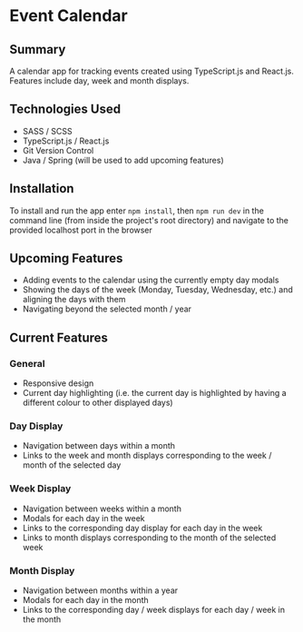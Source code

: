 # Event Calendar

## Summary

A calendar app for tracking events created using TypeScript.js and React.js. Features include day, week and month displays.

## Technologies Used

- SASS / SCSS
- TypeScript.js / React.js
- Git Version Control
- Java / Spring (will be used to add upcoming features)

## Installation

To install and run the app enter `npm install`, then `npm run dev` in the command line (from inside the project's root directory) and navigate to the provided localhost port in the browser

## Upcoming Features

- Adding events to the calendar using the currently empty day modals
- Showing the days of the week (Monday, Tuesday, Wednesday, etc.) and aligning the days with them
- Navigating beyond the selected month / year

## Current Features

### General

- Responsive design
- Current day highlighting (i.e. the current day is highlighted by having a different colour to other displayed days)

### Day Display

- Navigation between days within a month
- Links to the week and month displays corresponding to the week / month of the selected day

### Week Display

- Navigation between weeks within a month
- Modals for each day in the week
- Links to the corresponding day display for each day in the week
- Links to month displays corresponding to the month of the selected week

### Month Display

- Navigation between months within a year
- Modals for each day in the month
- Links to the corresponding day / week displays for each day / week in the month
